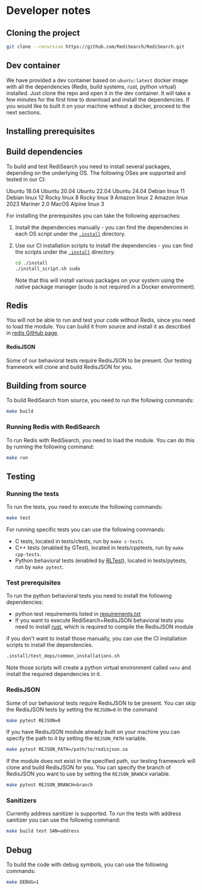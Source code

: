 # Developer notes

## Cloning the project

```bash
git clone --recursive https://github.com/RediSearch/RediSearch.git
```

## Dev container
We have provided a dev container based on `ubuntu:latest` docker image with all the dependencies (Redis, build systems, rust, python virtual) installed. Just clone the repo and open it in the dev container. It will take a few minutes for the first time to download and install the dependencies.
If you would like to built it on your machine without a docker, proceed to the next sections.

## Installing prerequisites

## Build dependencies
To build and test RediSearch you need to install several packages, depending on the underlying OS. The following OSes are supported and tested in our CI:

Ubuntu 18.04
Ubuntu 20.04
Ubuntu 22.04
Ubuntu 24.04
Debian linux 11
Debian linux 12
Rocky linux 8
Rocky linux 9
Amazon linux 2
Amazon linux 2023
Mariner 2.0
MacOS
Alpine linux 3

For installing the prerequisites you can take the following approaches:
1. Install the dependencies manually - you can find the dependencies in each OS script under the [`.install`](.install) directory.
2. Use our CI installation scripts to install the dependencies - you can find the scripts under the [`.install`](.install) directory.

    ```bash
    cd ./install
    ./install_script.sh sudo  
    ```
    Note that this will install various packages on your system using the native package manager (sudo is not required in a Docker environment). 

## Redis
You will not be able to run and test your code without Redis, since you need to load the module. You can build it from source and install it as described in [redis GitHub page](https://github.com/redis/redis).

#### RedisJSON
Some of our behavioral tests require RedisJSON to be present. Our testing framework will clone and build RedisJSON for you.



## Building from source
To build RediSearch from source, you need to run the following commands:

```bash
make build
```

### Running Redis with RediSearch
To run Redis with RediSearch, you need to load the module. You can do this by running the following command:

```bash
make run
```

## Testing

### Running the tests
To run the tests, you need to execute the following commands:

```bash
make test
```
For running specific tests you can use the following commands:
* C tests, located in tests/ctests, run by `make c-tests`.
* C++ tests (enabled by GTest), located in tests/cpptests, run by `make cpp-tests`.
* Python behavioral tests (enabled by [RLTest](https://github.com/RedisLabsModules/RLTest)), located in tests/pytests, run by `make pytest`.

### Test prerequisites
To run the python behavioral tests you need to install the following dependencies:
* python test requirements listed in [requirements.txt](tests/pytests/requirements.txt)
* If you want to execute RediSearch+RedisJSON behavioral tests you need to install [rust](https://www.rust-lang.org/tools/install), which is required to compile the RedisJSON module 

if you don't want to install those manually, you can use the CI installation scripts to install the dependencies.

```bash
.install/test_deps/common_installations.sh
```
Note those scripts will create a python virtual environment called `venv` and install the required dependencies in it.

### RedisJSON
Some of our behavioral tests require RedisJSON to be present. You can skip the RedisJSON tests by setting the `REJSON=0` in the command
```bash
make pytest REJSON=0
```
If you have RedisJSON module already built on your machine you can specify the path to it by setting the `REJSON_PATH` variable.
```bash
make pytest REJSON_PATH=/path/to/redisjson.so
```
If the module does not exist in the specified path, our testing framework will clone and build RedisJSON for you. You can specify the branch of RedisJSON you want to use by setting the `REJSON_BRANCH` variable.

```bash
make pytest REJSON_BRANCH=branch
```

### Sanitizers
Currently address sanitizer is supported. To run the tests with address sanitizer you can use the following command:

```bash
make build test SAN=address
```

## Debug
To build the code with debug symbols, you can use the following commands:

```bash
make DEBUG=1
```